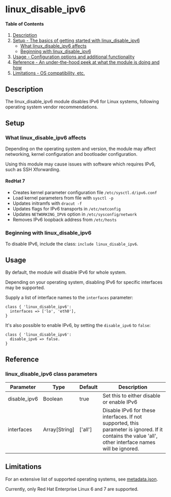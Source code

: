 # linux_disable_ipv6

#### Table of Contents

1. [Description](#description)
1. [Setup - The basics of getting started with linux_disable_ipv6](#setup)
    * [What linux_disable_ipv6 affects](#what-linux_disable_ipv6-affects)
    * [Beginning with linux_disable_ipv6](#beginning-with-linux_disable_ipv6)
1. [Usage - Configuration options and additional functionality](#usage)
1. [Reference - An under-the-hood peek at what the module is doing and how](#reference)
1. [Limitations - OS compatibility, etc.](#limitations)

## Description

The linux_disable_ipv6 module disables IPv6 for Linux systems, following operating system vendor recommendations.

## Setup

### What linux_disable_ipv6 affects

Depending on the operating system and version, the module may affect networking, kernel configuration and bootloader configuration.

Using this module may cause issues with software which requires IPv6, such as SSH Xforwarding.

#### RedHat 7

* Creates kernel parameter configuration file `/etc/sysctl.d/ipv6.conf`
* Load kernel parameters from file with `sysctl -p`
* Updates initramfs with `dracut -f`
* Updates flags for IPv6 transports in `/etc/netconfig`
* Updates `NETWORKING_IPV6` option in `/etc/sysconfig/network`
* Removes IPv6 loopback address from `/etc/hosts`

### Beginning with linux_disable_ipv6

To disable IPv6, include the class: `include linux_disable_ipv6`.

## Usage

By default, the module will disable IPv6 for whole system.

Depending on your operating system, disabling IPv6 for specific interfaces may be supported.

Supply a list of interface names to the `interfaces` parameter:

```puppet
class { 'linux_disable_ipv6':
  interfaces => ['lo', 'eth0'],
}
```

It's also possible to enable IPv6, by setting the `disable_ipv6` to `false`:

```puppet
class { 'linux_disable_ipv6':
  disable_ipv6 => false.
}
```

## Reference

### linux_disable_ipv6 class parameters

| Parameter   | Type  | Default | Description |
|-------------|-------|---------|-------------|
| disable_ipv6 | Boolean | true    | Set this to either disable or enable IPv6 |
| interfaces   | Array[String] | ['all'] | Disable IPv6 for these interfaces. If not supported, this parameter is ignored. If it contains the value 'all', other interface names will be ignored. |

## Limitations

For an extensive list of supported operating systems, see [metadata.json](metadata.json).

Currently, only Red Hat Enterprise Linux 6 and 7 are supported.
